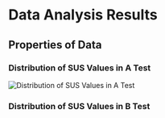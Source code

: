 # Data Analysis Results
## Properties of Data
### Distribution of SUS Values in A Test
![Distribution of SUS Values in A Test](C:/Users/nisha/OneDrive/Desktop/ETH/human_computer_interaction/hci-project-hci2023-group-16/code/study_analysis/histogram_sus_values_A.png)
### Distribution of SUS Values in B Test
